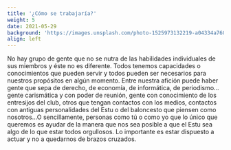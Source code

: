 ```yaml
---
title: '¿Cómo se trabajaría?'
weight: 5
date: 2021-05-29
background: 'https://images.unsplash.com/photo-1525973132219-a04334a76080?ixid=MnwxMjA3fDB8MHxwaG90by1wYWdlfHx8fGVufDB8fHx8&ixlib=rb-1.2.1&auto=format&fit=crop&w=977&q=80'
align: left
---
```


No hay grupo de gente que no se nutra de las habilidades individuales de sus miembros y éste no es diferente. Todos tenemos capacidades o conocimientos que pueden servir y todos pueden ser necesarios para nuestros propósitos en algún momento. Entre nuestra afición puede haber gente que sepa de derecho, de economía, de informática, de periodismo…gente carismática y con poder de reunión, gente con conocimiento de los entresijos del club, otros que tengan contactos con los medios, contactos con antiguas personalidades del Estu o del baloncesto que piensen como nosotros…O sencillamente, personas como tú o como yo que lo único que queremos es ayudar de la manera que nos sea posible a que el Estu sea algo de lo que estar todos orgullosos. Lo importante es estar dispuesto a actuar y no a quedarnos de brazos cruzados.


